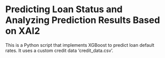 # Predicting Loan Status and Analyzing Prediction Results Based on XAI2
This is a Python script that implements XGBoost to predict loan default rates. It uses a custom credit data ‘credit_data.csv’.
